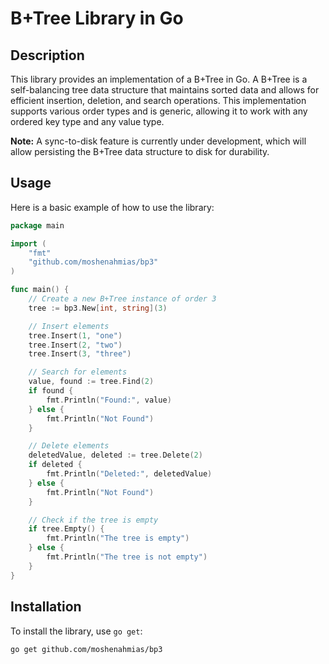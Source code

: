 # B+Tree Library in Go

## Description
This library provides an implementation of a B+Tree in Go. A B+Tree is a self-balancing tree data structure that maintains sorted data and allows for efficient insertion, deletion, and search operations. This implementation supports various order types and is generic, allowing it to work with any ordered key type and any value type.

**Note:** A sync-to-disk feature is currently under development, which will allow persisting the B+Tree data structure to disk for durability.

## Usage
Here is a basic example of how to use the library:

```go
package main

import (
    "fmt"
    "github.com/moshenahmias/bp3"
)

func main() {
    // Create a new B+Tree instance of order 3
    tree := bp3.New[int, string](3)

    // Insert elements
    tree.Insert(1, "one")
    tree.Insert(2, "two")
    tree.Insert(3, "three")

    // Search for elements
    value, found := tree.Find(2)
    if found {
        fmt.Println("Found:", value)
    } else {
        fmt.Println("Not Found")
    }

    // Delete elements
    deletedValue, deleted := tree.Delete(2)
    if deleted {
        fmt.Println("Deleted:", deletedValue)
    } else {
        fmt.Println("Not Found")
    }

    // Check if the tree is empty
    if tree.Empty() {
        fmt.Println("The tree is empty")
    } else {
        fmt.Println("The tree is not empty")
    }
}
```

## Installation
To install the library, use `go get`:
```sh
go get github.com/moshenahmias/bp3
```
